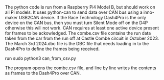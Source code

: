 The python code is run from a Raspberry Pi4 Model B, but should work on all Pi models.
It uses python-can to send data over CAN bus using a inno-maker USB2CAN device.
If the Race Technology Dash4Pro is the only device on the CAN bus, then you must turn Silent Mode off on the D4P otherwise this will not work. CAN requires at least one active device present for frames to be ackowledged. 
The combe.csv file contains the run data taken from the car from the run off at Castle Combe circuit in October 2023.
The March 3rd 2024.dbc file is the DBC file that needs loading in to the Dash4Pro to define the frames being received.

run sudo python3 can_from_csv.py

The program opens the combe.csv file, and line by line writes the contents as frames to the Dash4Pro over CAN.

